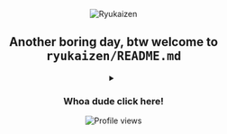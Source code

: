 <p align = "center"> 
<img src = https://telegra.ph/file/214da3471b3605de82f8c.gif width = "800" alt = "Ryukaizen"> 
</p>

<h2 align = "center">
<b> Another boring day, 
btw welcome to </b><tt>ryukaizen/README.md</tt> 
</h2>  


<div align = "center">
   
<details><summary><h3>Whoa dude click here!</h3>  

![Profile views](https://gpvc.arturio.dev/ryukaizen)</summary>  


<p>

![](https://github-profile-summary-cards.vercel.app/api/cards/profile-details?username=ryukaizen&theme=monokai)

<img src = "https://telegra.ph/file/21ce2bb21c6195c0f4dab.gif" width = "100">     ![Rivan's GitHub stats](https://github-readme-stats.vercel.app/api?username=ryukaizen&count_private=true&show_icons=true&theme=vision-friendly-dark)  <img src="https://media.tenor.com/images/84758965fe89003cc8f1a5a59a4bed1e/tenor.gif" width = "60"/> 


<h3><b> I'm Rivan, a Weeb, Skid, Logo Designer, Photographer and I can port ROMs too. </b></h3> 

<h3><b> Most of my repositories are private btw. </h3></b> 
 
#

### Spotify Playing 🎧

[<img src="https://now-playing-codestackr.vercel.app/api/spotify-playing" alt="codeSTACKr Spotify Playing" width="350" />](https://open.spotify.com/user/o0d2zxy6vlva6571myqnrcqci)

#

**Familiar Languages & Tools:**

<p align="center">

<div align="center">
  
<code><img height="40" src="https://raw.githubusercontent.com/github/explore/80688e429a7d4ef2fca1e82350fe8e3517d3494d/topics/c/c.png"></code> <code><img height="40" src="https://raw.githubusercontent.com/github/explore/80688e429a7d4ef2fca1e82350fe8e3517d3494d/topics/cpp/cpp.png"></code> <code><img height="40" src="https://raw.githubusercontent.com/devicons/devicon/master/icons/java/java-original-wordmark.svg"></code> <code><img height="40" src="https://raw.githubusercontent.com/github/explore/80688e429a7d4ef2fca1e82350fe8e3517d3494d/topics/python/python.png"></code> <code><img height="40" src="https://raw.githubusercontent.com/github/explore/80688e429a7d4ef2fca1e82350fe8e3517d3494d/topics/html/html.png"></code> <code><img height="40" src="https://raw.githubusercontent.com/github/explore/80688e429a7d4ef2fca1e82350fe8e3517d3494d/topics/css/css.png"></code> <code><img height="40" src="https://raw.githubusercontent.com/github/explore/80688e429a7d4ef2fca1e82350fe8e3517d3494d/topics/javascript/javascript.png"></code> <code><img height="40" src="https://raw.githubusercontent.com/github/explore/80688e429a7d4ef2fca1e82350fe8e3517d3494d/topics/mongodb/mongodb.png"></code> <code><img height="40" src="https://raw.githubusercontent.com/github/explore/80688e429a7d4ef2fca1e82350fe8e3517d3494d/topics/mysql/mysql.png"></code> <code><img height="40" src="https://raw.githubusercontent.com/github/explore/80688e429a7d4ef2fca1e82350fe8e3517d3494d/topics/git/git.png"></code> <code><img height="40" src="https://raw.githubusercontent.com/devicons/devicon/master/icons/heroku/heroku-plain.svg"></code> <code><img height="40" src="https://raw.githubusercontent.com/github/explore/80688e429a7d4ef2fca1e82350fe8e3517d3494d/topics/terminal/terminal.png"></code>

</div>
</p>

<h2> You can find me here: </h2>

[![telegram](https://img.shields.io/badge/Telegram-2CA5E0?style=for-the-badge&logo=telegram&logoColor=white)](https://telegram.me/TheRyukaizen) [![instagram](https://img.shields.io/badge/Instagram-E4405F?style=for-the-badge&logo=instagram&logoColor=white)](https://instagram.com/TheRyukaizen) [![twitter](https://img.shields.io/badge/Twitter-1DA1F2?style=for-the-badge&logo=twitter&logoColor=white)](https://twitter.com/TheRyukaizen)


```Ain't gonna mention more social links, these days people will dox the shit out of you.```


Have a great day!

</p>
</div>    
</details> 









